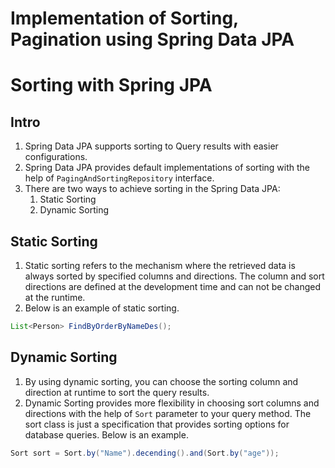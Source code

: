 # Implementation of Sorting, Pagination using Spring Data JPA

# Sorting with Spring JPA

## Intro

1. Spring Data JPA supports sorting to Query results with easier configurations.
2. Spring Data JPA provides default implementations of sorting with the help of ``PagingAndSortingRepository``
   interface.
3. There are two ways to achieve sorting in the Spring Data JPA:
    1. Static Sorting
    2. Dynamic Sorting

## Static Sorting

1. Static sorting refers to the mechanism where the retrieved data is always sorted by specified columns and directions.
   The column and sort directions are defined at the development time and can not be changed at the runtime.
2. Below is an example of static sorting.

````java
List<Person> FindByOrderByNameDes();
````

## Dynamic Sorting

1. By using dynamic sorting, you can choose the sorting column and direction at runtime to sort the query results.
2. Dynamic Sorting provides more flexibility in choosing sort columns and directions with the help of ``Sort`` parameter
   to your query method. The sort class is just a specification that provides sorting options for database queries.
   Below is an example.
````java
Sort sort = Sort.by("Name").decending().and(Sort.by("age"));
```` 
